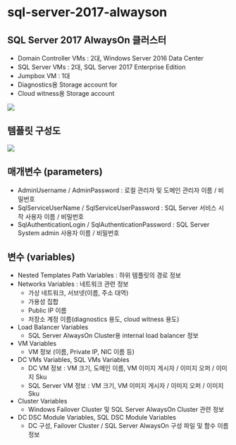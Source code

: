 # sql-server-2017-alwayson

## SQL Server 2017 AlwaysOn 클러스터

* Domain Controller VMs : 2대, Windows Server 2016 Data Center
* SQL Server VMs : 2대, SQL Server 2017 Enterprise Edition
* Jumpbox VM : 1대
* Diagnostics용 Storage account for 
* Cloud witness용 Storage account

![](https://jyseongfileshare.blob.core.windows.net/images/CIL-AOAG-services.png)

## 템플릿 구성도

![](https://jyseongfileshare.blob.core.windows.net/images/CIL-AOAG-template.png)

## 매개변수 (parameters)
* AdminUsername / AdminPassword : 로컬 관리자 및 도메인 관리자 이름 / 비밀번호
* SqlServiceUserName / SqlServiceUserPassword : SQL Server 서비스 시작 사용자 이름 / 비밀번호
* SqlAuthenticationLogin / SqlAuthenticationPassword : SQL Server System admin 사용자 이름 / 비밀번호

## 변수 (variables)
* Nested Templates Path Variables : 하위 템플릿의 경로 정보
* Networks Variables : 네트워크 관련 정보
    * 가상 네트워크, 서브넷(이름, 주소 대역)
    * 가용성 집합
    * Public IP 이름
    * 저장소 계정 이름(diagnostics 용도, cloud witness 용도)
* Load Balancer Variables
    * SQL Server AlwaysOn Cluster용 internal load balancer 정보
* VM Variables
    * VM 정보 (이름, Private IP, NIC 이름 등)
* DC VMs Variables, SQL VMs Variables
    * DC VM 정보 : VM 크기, 도메인 이름, VM 이미지 게시자 / 이미지 오퍼 / 이미지 Sku
    * SQL Server VM 정보 : VM 크기, VM 이미지 게시자 / 이미지 오퍼 / 이미지 Sku
* Cluster Variables
    * Windows Failover Cluster 및 SQL Server AlwaysOn Cluster 관련 정보
* DC DSC Module Variables, SQL DSC Module Variables
    * DC 구성, Failover Cluster / SQL Server AlwaysOn 구성 파일 및 함수 이름 정보